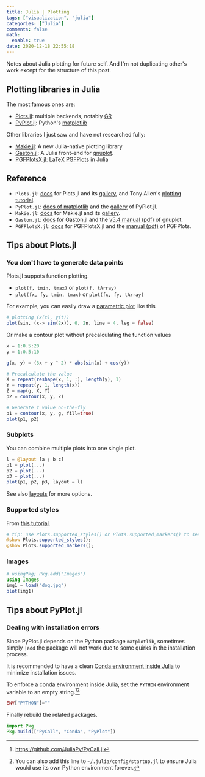 ```yaml
---
title: Julia | Plotting
tags: ["visualization", "julia"]
categories: ["Julia"]
comments: false
math:
  enable: true
date: 2020-12-18 22:55:18
---
```


Notes about Julia plotting for future self. And I'm not duplicating other's work except for the structure of this post.

<!--more-->

## Plotting libraries in Julia

The most famous ones are:
- [Plots.jl](https://github.com/JuliaPlots/Plots.jl): multiple backends, notably [GR](https://github.com/jheinen/GR.jl)
- [PyPlot.jl](https://github.com/JuliaPy/PyPlot.jl): Python's [matplotlib](https://matplotlib.org/)

Other libraries I just saw and have not researched fully:
- [Makie.jl](https://github.com/JuliaPlots/Makie.jl): A new Julia-native plotting library
- [Gaston.jl](https://github.com/mbaz/Gaston.jl): A Julia front-end for [gnuplot](http://www.gnuplot.info/).
- [PGFPlotsX.jl](https://github.com/KristofferC/PGFPlotsX.jl): LaTeX [PGFPlots](https://www.overleaf.com/learn/latex/pgfplots_package) in Julia

## Reference

- `Plots.jl`: [docs](http://docs.juliaplots.org/latest/) for Plots.jl and its [gallery](https://goropikari.github.io/PlotsGallery.jl/), and Tony Allen's [plotting tutorial](https://www.math.purdue.edu/~allen450/Plotting-Tutorial.html).
- `PyPlot.jl`: [docs of matplotlib](https://matplotlib.org/) and the [gallery](https://gist.github.com/gizmaa/7214002) of PyPlot.jl.
- `Makie.jl`: [docs](http://makie.juliaplots.org/stable/) for Makie.jl and its [gallery](http://juliaplots.org/MakieReferenceImages/gallery/index.html).
- `Gaston.jl`: [docs](https://mbaz.github.io/Gaston.jl/stable/) for Gaston.jl and the [v5.4 manual (pdf)](http://www.gnuplot.info/docs_5.4/Gnuplot_5_4.pdf) of gnuplot.
- `PGFPlotsX.jl`: [docs](https://kristofferc.github.io/PGFPlotsX.jl/stable/) for PGFPlotsX.jl and the [manual (pdf)](http://pgfplots.sourceforge.net/pgfplots.pdf) of PGFPlots.

## Tips about Plots.jl

### You don't have to generate data points

Plots.jl suppots function plotting.

- `plot(f, tmin, tmax)` or `plot(f, tArray)`
- `plot(fx, fy, tmin, tmax)` or `plot(fx, fy, tArray)`

For example, you can easily draw a [parametric plot](http://docs.juliaplots.org/latest/generated/gr/#gr-ref3) like this

```julia
# plotting (x(t), y(t))
plot(sin, (x-> sin(2x)), 0, 2π, line = 4, leg = false)
```

Or make a contour plot without precalculating the function values

```julia
x = 1:0.5:20
y = 1:0.5:10

g(x, y) = (3x + y ^ 2) * abs(sin(x) + cos(y))

# Precalculate the value
X = repeat(reshape(x, 1, :), length(y), 1)
Y = repeat(y, 1, length(x))
Z = map(g, X, Y)
p2 = contour(x, y, Z)

# Generate z value on-the-fly
p1 = contour(x, y, g, fill=true)
plot(p1, p2)
```

### Subplots

You can combine multiple plots into one single plot.

```julia
l = @layout [a ; b c]
p1 = plot(...)
p2 = plot(...)
p3 = plot(...)
plot(p1, p2, p3, layout = l)
```

See also [layouts](http://docs.juliaplots.org/latest/layouts/#layouts) for more options.

### Supported styles

From [this tutorial](https://www.math.purdue.edu/~allen450/Plotting-Tutorial.html).

```julia
# tip: use Plots.supported_styles() or Plots.supported_markers() to see which linestyles or markershapes you can use
@show Plots.supported_styles();
@show Plots.supported_markers();
```

### Images

```julia
# usingPkg; Pkg.add("Images")
using Images
img1 = load("dog.jpg")
plot(img1)
```

## Tips about PyPlot.jl

### Dealing with installation errors

Since PyPlot.jl depends on the Python package `matplotlib`, sometimes simply `]add` the package will not work due to some quirks in the installation process.

It is recommended to have a clean [Conda environment inside Julia](https://github.com/JuliaPy/Conda.jl) to minimize installation issues.

To enforce a conda environment inside Julia, set the `PYTHON` environment variable to an empty string.[^1][^2]

```julia
ENV["PYTHON"]=""
```

Finally rebuild the related packages.

```julia
import Pkg
Pkg.build(["PyCall", "Conda", "PyPlot"])
```

[^1]: <https://github.com/JuliaPy/PyCall.jl>
[^2]: You can also add this line to `~/.julia/config/startup.jl` to ensure Julia would use its own Python environment forever.
